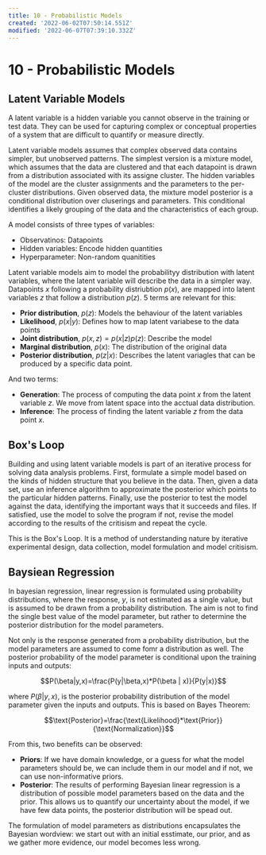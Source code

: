 ```yaml
---
title: 10 - Probabilistic Models
created: '2022-06-02T07:50:14.551Z'
modified: '2022-06-07T07:39:10.332Z'
---
```


# 10 - Probabilistic Models

## Latent Variable Models

A latent variable is a hidden variable you cannot observe in the training or test data. They can be used for capturing complex or conceptual properties of a system that are difficult to quantify or measure directly.

Latent variable models assumes that complex observed data contains simpler, but unobserved patterns. The simplest version is a mixture model, which assumes that the data are clustered and that each datapoint is drawn from a distribution associated with its assigne cluster. The hidden variables of the model are the cluster assignments and the parameters to the per-cluster distributions. Given observed data, the mixture model posterior is a conditional distribution over cluserings and parameters. This conditional identifies a likely grouping of the data and the characteristics of each group.

A model consists of three types of variables:
- Observatinos: Datapoints
- Hidden variables: Encode hidden quantities
- Hyperparameter: Non-random quanitities

Latent variable models aim to model the probabilityy distribution with latent variables, where the latent variable will describe the data in a simpler way. Datapoints $x$ following a probability distriubtion $p(x)$, are mapped into latent variables $z$ that follow a distribution $p(z)$. 5 terms are relevant for this:
- **Prior distribution**, $p(z)$: Models the behaviour of the latent variables
- **Likelihood**, $p(x|y)$: Defines how to map latent variabese to the data points
- **Joint distribution**, $p(x,z)=p(x|z)p(z)$: Describe the model
- **Marginal distribution**, $p(x)$: The distribution of the original data
- **Posterior distribution**, $p(z|x)$: Describes the latent variagles that can be produced by a specific data point.

And two terms:
- **Generation**: The process of computing the data point $x$ from the latent variable $z$. We move from latent space into the acctual data distribution.
- **Inference**: The process of finding the latent variable $z$ from the data point $x$.

## Box's Loop

Building and using latent variable models is part of an iterative process for solving data analysis problems. First, formulate a simple model based on the kinds of hidden structure that you believe in the data. Then, given a data set, use an inference algorithm to approximate the posterior which points to the particular hidden patterns. Finally, use the posterior to test the model against the data, identifying the important ways that it succeeds and files. If satisfied, use the model to solve the program if not, revise the model according to the results of the critisism and repeat the cycle.

This is the Box's Loop. It is a method of understanding nature by iterative experimental design, data collection, model formulation and model critisism.

## Baysiean Regression

In bayesian regression, linear regression is formulated using probability distributions, where the response, $y$, is not estimated as a single value, but is assumed to be drawn from a probability distribution. The aim is not to find the single best value of the model parameter, but rather to determine the posterior distribution for the model parameters.

Not only is the response generated from a probability distribution, but the model parameters are assumed to come fomr a distribution as well. The posterior probability of the model parameter is conditional upon the training inputs and outputs:

$$P(\beta|y,x)=\frac{P(y|\beta,x)*P(\beta | x)}{P(y|x)}$$

where $P(\beta|y,x)$, is the posterior probability distribution of the model parameter given the inputs and outputs. This is based on Bayes Theorem:

$$\text{Posterior}=\frac{\text{Likelihood}*\text{Prior}}{\text{Normalization}}$$

From this, two benefits can be observed:

- **Priors**: If we have domain knowledge, or a guess for what the model parameters should be, we can include them in our model and if not, we can use non-informative priors.
- **Posterior**: The results of performing Bayesian linear regression is a distribution of possible model parameters based on the data and the prior. This allows us to quantify our uncertainty about the model, if we have few data points, the posterior distribution will be spead out.

The formulation of model parameters as distributions encapsulates the Bayesian wordview: we start out with an initial esstimate, our prior, and as we gather more evidence, our model becomes less wrong.


